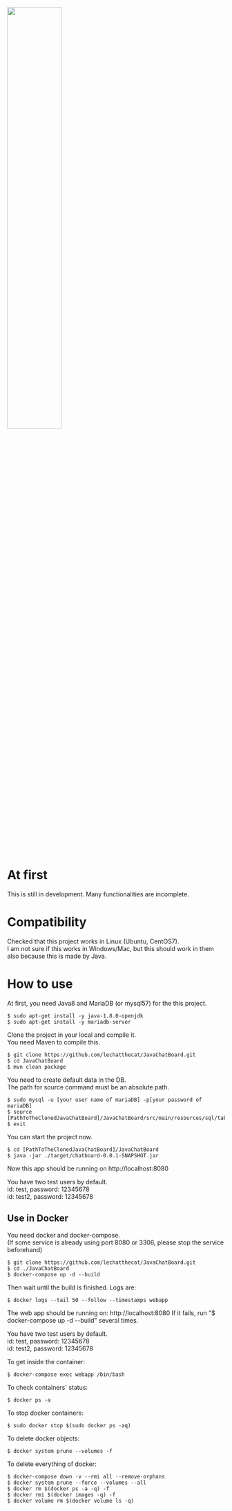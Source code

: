 <img src="https://github.com/lechatthecat/JavaChatBoard/blob/master/pic/chat.png" width="50%">

# At first
This is still in development. Many functionalities are incomplete.
  
# Compatibility
Checked that this project works in Linux (Ubuntu, CentOS7).  
I am not sure if this works in Windows/Mac, but this should work in them also because this is made by Java.
  
# How to use
At first, you need Java8 and MariaDB (or mysql57) for the this project.
```
$ sudo apt-get install -y java-1.8.0-openjdk
$ sudo apt-get install -y mariadb-server
```
Clone the project in your local and compile it.  
You need Maven to compile this.
```
$ git clone https://github.com/lechatthecat/JavaChatBoard.git
$ cd JavaChatBoard
$ mvn clean package 
```
You need to create default data in the DB.  
The path for source command must be an absolute path.
```
$ sudo mysql -u [your user name of mariaDB] -p[your password of mariaDB]
$ source [PathToTheClonedJavaChatBoard]/JavaChatBoard/src/main/resources/sql/tables.sql
$ exit
```
You can start the project now.
```
$ cd [PathToTheClonedJavaChatBoard]/JavaChatBoard
$ java -jar ./target/chatboard-0.0.1-SNAPSHOT.jar
```
Now this app should be running on http://localhost:8080  
  
You have two test users by default.  
id: test, password: 12345678  
id: test2, password: 12345678  

## Use in Docker
You need docker and docker-compose.   
(If some service is already using port 8080 or 3306, please stop the service beforehand)
```
$ git clone https://github.com/lechatthecat/JavaChatBoard.git
$ cd ./JavaChatBoard
$ docker-compose up -d --build
```
Then wait until the build is finished. Logs are:
```
$ docker logs --tail 50 --follow --timestamps webapp
```
The web app should be running on: http://localhost:8080
If it fails, run "$ docker-compose up -d --build" several times.

You have two test users by default.  
id: test, password: 12345678  
id: test2, password: 12345678  

To get inside the container:
```
$ docker-compose exec webapp /bin/bash
```

To check containers' status:
```
$ docker ps -a
```
To stop docker containers:
```
$ sudo docker stop $(sudo docker ps -aq)
```
To delete docker objects:
```
$ docker system prune --volumes -f
```
To delete everything of docker:
```
$ docker-compose down -v --rmi all --remove-orphans
$ docker system prune --force --volumes --all
$ docker rm $(docker ps -a -q) -f
$ docker rmi $(docker images -q) -f
$ docker volume rm $(docker volume ls -q)
```
